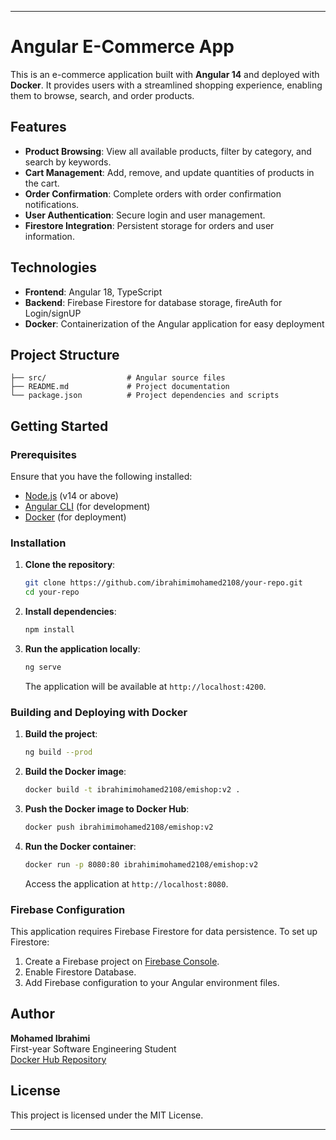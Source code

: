 
---

# Angular E-Commerce App

This is an e-commerce application built with **Angular 14** and deployed with **Docker**. It provides users with a streamlined shopping experience, enabling them to browse, search, and order products.

## Features

- **Product Browsing**: View all available products, filter by category, and search by keywords.
- **Cart Management**: Add, remove, and update quantities of products in the cart.
- **Order Confirmation**: Complete orders with order confirmation notifications.
- **User Authentication**: Secure login and user management.
- **Firestore Integration**: Persistent storage for orders and user information.

## Technologies

- **Frontend**: Angular 18, TypeScript
- **Backend**: Firebase Firestore for database storage, fireAuth for Login/signUP
- **Docker**: Containerization of the Angular application for easy deployment

## Project Structure

```plaintext (not all included)
├── src/                  # Angular source files
├── README.md             # Project documentation
└── package.json          # Project dependencies and scripts
```

## Getting Started

### Prerequisites

Ensure that you have the following installed:

- [Node.js](https://nodejs.org/) (v14 or above)
- [Angular CLI](https://angular.io/cli) (for development)
- [Docker](https://www.docker.com/) (for deployment)

### Installation

1. **Clone the repository**:
    ```bash
    git clone https://github.com/ibrahimimohamed2108/your-repo.git
    cd your-repo
    ```

2. **Install dependencies**:
    ```bash
    npm install
    ```

3. **Run the application locally**:
    ```bash
    ng serve
    ```
   The application will be available at `http://localhost:4200`.

### Building and Deploying with Docker

1. **Build the project**:
    ```bash
    ng build --prod
    ```

2. **Build the Docker image**:
    ```bash
    docker build -t ibrahimimohamed2108/emishop:v2 .
    ```

3. **Push the Docker image to Docker Hub**:
    ```bash
    docker push ibrahimimohamed2108/emishop:v2
    ```

4. **Run the Docker container**:
    ```bash
    docker run -p 8080:80 ibrahimimohamed2108/emishop:v2
    ```
   Access the application at `http://localhost:8080`.

### Firebase Configuration

This application requires Firebase Firestore for data persistence. To set up Firestore:

1. Create a Firebase project on [Firebase Console](https://console.firebase.google.com/).
2. Enable Firestore Database.
3. Add Firebase configuration to your Angular environment files.

## Author

**Mohamed Ibrahimi**  
First-year Software Engineering Student  
[Docker Hub Repository](https://hub.docker.com/repository/docker/ibrahimimohamed2108/emishop)

## License

This project is licensed under the MIT License.

---
